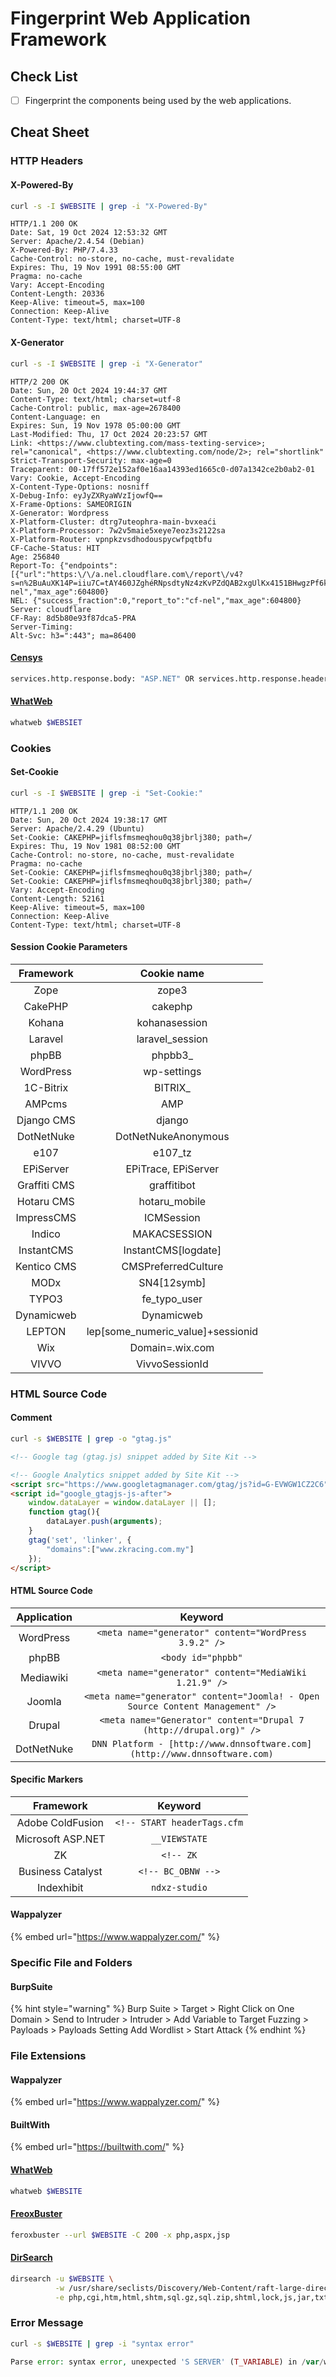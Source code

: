 # Fingerprint Web Application Framework

## Check List

* [ ] Fingerprint the components being used by the web applications.

## Cheat Sheet

### HTTP Headers

#### X-Powered-By

```bash
curl -s -I $WEBSITE | grep -i "X-Powered-By"
```

```http
HTTP/1.1 200 OK
Date: Sat, 19 Oct 2024 12:53:32 GMT
Server: Apache/2.4.54 (Debian)
X-Powered-By: PHP/7.4.33
Cache-Control: no-store, no-cache, must-revalidate
Expires: Thu, 19 Nov 1991 08:55:00 GMT
Pragma: no-cache
Vary: Accept-Encoding
Content-Length: 20336
Keep-Alive: timeout=5, max=100
Connection: Keep-Alive
Content-Type: text/html; charset=UTF-8
```

#### X-Generator

```bash
curl -s -I $WEBSITE | grep -i "X-Generator"
```

```http
HTTP/2 200 OK
Date: Sun, 20 Oct 2024 19:44:37 GMT
Content-Type: text/html; charset=utf-8
Cache-Control: public, max-age=2678400
Content-Language: en
Expires: Sun, 19 Nov 1978 05:00:00 GMT
Last-Modified: Thu, 17 Oct 2024 20:23:57 GMT
Link: <https://www.clubtexting.com/mass-texting-service>; rel="canonical", <https://www.clubtexting.com/node/2>; rel="shortlink"
Strict-Transport-Security: max-age=0
Traceparent: 00-17ff572e152af0e16aa14393ed1665c0-d07a1342ce2b0ab2-01
Vary: Cookie, Accept-Encoding
X-Content-Type-Options: nosniff
X-Debug-Info: eyJyZXRyaWVzIjowfQ==
X-Frame-Options: SAMEORIGIN
X-Generator: Wordpress
X-Platform-Cluster: dtrg7uteophra-main-bvxeaći
X-Platform-Processor: 7w2v5maie5xeye7eoz3s2122sa
X-Platform-Router: vpnpkzvsdhodouspycwfpqtbfu
CF-Cache-Status: HIT
Age: 256840
Report-To: {"endpoints":[{"url":"https:\/\/a.nel.cloudflare.com\/report\/v4?s=n%2BuAuXK14P=iiu7C=tAY460JZghéRNpsdtyNz4zKvPZdQAB2xgUlKx4151BHwgzPf6kq9x04Xu0IyLqfpfkRuZLSLDNIOWUJ2YwrW8aIkprtCIhiXuZf%2BJa6XrteYB%2FUQ"}],"group":"cf-nel","max_age":604800}
NEL: {"success_fraction":0,"report_to":"cf-nel","max_age":604800}
Server: cloudflare
CF-Ray: 8d5b80e93f87dca5-PRA
Server-Timing:
Alt-Svc: h3=":443"; ma=86400
```

#### [Censys](https://search.censys.io/)

```bash
services.http.response.body: "ASP.NET" OR services.http.response.headers.server: "Microsoft-IIS" OR services.microsoft_sqlserver
```

#### [WhatWeb](https://github.com/urbanadventurer/WhatWeb)

```bash
whatweb $WEBSIET
```

### Cookies

#### Set-Cookie

```bash
curl -s -I $WEBSITE | grep -i "Set-Cookie:"
```

```http
HTTP/1.1 200 OK
Date: Sun, 20 Oct 2024 19:38:17 GMT
Server: Apache/2.4.29 (Ubuntu)
Set-Cookie: CAKEPHP=jiflsfmsmeqhou0q38jbrlj380; path=/
Expires: Thu, 19 Nov 1981 08:52:00 GMT
Cache-Control: no-store, no-cache, must-revalidate
Pragma: no-cache
Set-Cookie: CAKEPHP=jiflsfmsmeqhou0q38jbrlj380; path=/
Set-Cookie: CAKEPHP=jiflsfmsmeqhou0q38jbrlj380; path=/
Vary: Accept-Encoding
Content-Length: 52161
Keep-Alive: timeout=5, max=100
Connection: Keep-Alive
Content-Type: text/html; charset=UTF-8
```

#### Session Cookie Parameters <a href="#cookies-1" id="cookies-1"></a>

|   Framework  |              Cookie name             |
| :----------: | :----------------------------------: |
|     Zope     |                 zope3                |
|    CakePHP   |                cakephp               |
|    Kohana    |             kohanasession            |
|    Laravel   |           laravel\_session           |
|     phpBB    |               phpbb3\_               |
|   WordPress  |              wp-settings             |
|   1C-Bitrix  |               BITRIX\_               |
|    AMPcms    |                  AMP                 |
|  Django CMS  |                django                |
|  DotNetNuke  |          DotNetNukeAnonymous         |
|     e107     |               e107\_tz               |
|   EPiServer  |          EPiTrace, EPiServer         |
| Graffiti CMS |              graffitibot             |
|  Hotaru CMS  |            hotaru\_mobile            |
|  ImpressCMS  |              ICMSession              |
|    Indico    |             MAKACSESSION             |
|  InstantCMS  |         InstantCMS\[logdate]         |
|  Kentico CMS |          CMSPreferredCulture         |
|     MODx     |             SN4\[12symb]             |
|     TYPO3    |            fe\_typo\_user            |
|  Dynamicweb  |              Dynamicweb              |
|    LEPTON    | lep\[some\_numeric\_value]+sessionid |
|      Wix     |            Domain=.wix.com           |
|     VIVVO    |            VivvoSessionId            |

### HTML Source Code&#x20;

#### Comment

```bash
curl -s $WEBSITE | grep -o "gtag.js"
```

```html
<!-- Google tag (gtag.js) snippet added by Site Kit -->

<!-- Google Analytics snippet added by Site Kit -->
<script src="https://www.googletagmanager.com/gtag/js?id=G-EVWGW1CZ2C6" id="google_gtagjs-js" async></script>
<script id="google_gtagjs-js-after">
    window.dataLayer = window.dataLayer || [];
    function gtag(){
        dataLayer.push(arguments);
    }
    gtag('set', 'linker', {
        "domains":["www.zkracing.com.my"]
    });
</script>
```

#### HTML Source Code <a href="#html-source-code-1" id="html-source-code-1"></a>

| Application |                                     Keyword                                    |
| :---------: | :----------------------------------------------------------------------------: |
|  WordPress  |              `<meta name="generator" content="WordPress 3.9.2" />`             |
|    phpBB    |                               `<body id="phpbb"`                               |
|  Mediawiki  |             `<meta name="generator" content="MediaWiki 1.21.9" />`             |
|    Joomla   | `<meta name="generator" content="Joomla! - Open Source Content Management" />` |
|    Drupal   |       `<meta name="Generator" content="Drupal 7 (http://drupal.org)" />`       |
|  DotNetNuke |    `DNN Platform - [http://www.dnnsoftware.com](http://www.dnnsoftware.com)`   |

#### **Specific Markers**

|     Framework     |           Keyword           |
| :---------------: | :-------------------------: |
|  Adobe ColdFusion | `<!-- START headerTags.cfm` |
| Microsoft ASP.NET |        `__VIEWSTATE`        |
|         ZK        |          `<!-- ZK`          |
| Business Catalyst |      `<!-- BC_OBNW -->`     |
|     Indexhibit    |        `ndxz-studio`        |

#### Wappalyzer

{% embed url="https://www.wappalyzer.com/" %}

### Specific File and Folders

#### BurpSuite

{% hint style="warning" %}
Burp Suite > Target > Right Click on One Domain > Send to Intruder > Intruder > Add Variable to Target Fuzzing > Payloads > Payloads Setting Add Wordlist > Start Attack
{% endhint %}

### File Extensions

#### Wappalyzer

{% embed url="https://www.wappalyzer.com/" %}

#### BuiltWith

{% embed url="https://builtwith.com/" %}

#### [WhatWeb](https://github.com/urbanadventurer/WhatWeb)

```bash
whatweb $WEBSITE
```

#### [FreoxBuster](https://github.com/epi052/feroxbuster)

```bash
feroxbuster --url $WEBSITE -C 200 -x php,aspx,jsp
```

#### [DirSearch](https://github.com/maurosoria/dirsearch)

```bash
dirsearch -u $WEBSITE \
          -w /usr/share/seclists/Discovery/Web-Content/raft-large-directories.txt \
          -e php,cgi,htm,html,shtm,sql.gz,sql.zip,shtml,lock,js,jar,txt,bak,inc,smp,csv,cache,zip,old,conf,config,backup,log,pl,asp,aspx,jsp,sql,db,sqlite,mdb,wasl,tar.gz,tar.bz2,7z,rar,json,xml,yml,yaml,ini,java,py,rb,php3,php4,php5
```

### Error Message&#x20;

```bash
curl -s $WEBSITE | grep -i "syntax error"
```

```php
Parse error: syntax error, unexpected 'S SERVER' (T_VARIABLE) in /var/www/html/index.php on line 5
```
